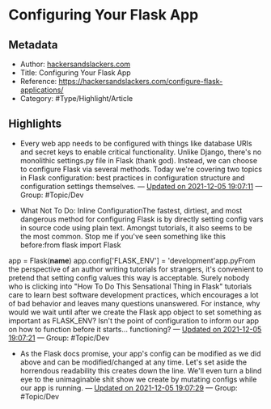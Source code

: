 # Configuring Your Flask App

## Metadata
- Author: [hackersandslackers.com]()
- Title: Configuring Your Flask App
- Reference: https://hackersandslackers.com/configure-flask-applications/
- Category: #Type/Highlight/Article

## Highlights
- Every web app needs to be configured with things like database URIs and secret keys to enable critical functionality. Unlike Django, there's no monolithic settings.py file in Flask (thank god). Instead, we can choose to configure Flask via several methods. Today we're covering two topics in Flask configuration: best practices in configuration structure and configuration settings themselves. — [Updated on 2021-12-05 19:07:11](https://hyp.is/dexdiFYoEeybcddAs0aRXw/hackersandslackers.com/configure-flask-applications/)  — Group: #Topic/Dev

- What Not To Do: Inline ConfigurationThe fastest, dirtiest, and most dangerous method for configuring Flask is by directly setting config vars in source code using plain text. Amongst tutorials, it also seems to be the most common. Stop me if you've seen something like this before:from flask import Flask


app = Flask(__name__)
app.config['FLASK_ENV'] = 'development'app.pyFrom the perspective of an author writing tutorials for strangers, it's convenient to pretend that setting config values this way is acceptable. Surely nobody who is clicking into "How To Do This Sensational Thing in Flask" tutorials care to learn best software development practices, which encourages a lot of bad behavior and leaves many questions unanswered. For instance, why would we wait until after we create the Flask app object to set something as important as FLASK_ENV? Isn't the point of configuration to inform our app on how to function before it starts... functioning? — [Updated on 2021-12-05 19:07:21](https://hyp.is/e7HMElYoEeyL47OaN3HQ4Q/hackersandslackers.com/configure-flask-applications/)  — Group: #Topic/Dev

- As the Flask docs promise, your app's config can be modified as we did above and can be modified/changed at any time. Let's set aside the horrendous readability this creates down the line. We'll even turn a blind eye to the unimaginable shit show we create by mutating configs while our app is running.  — [Updated on 2021-12-05 19:07:29](https://hyp.is/gEMCZFYoEeydD3MBwWDNiA/hackersandslackers.com/configure-flask-applications/)  — Group: #Topic/Dev

